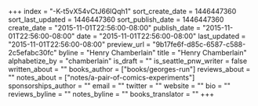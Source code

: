 +++
index = "-K-t5vX54vCtJ66lQqh1"
sort_create_date = 1446447360
sort_last_updated = 1446447360
sort_publish_date = 1446447360
create_date = "2015-11-01T22:56:00-08:00"
publish_date = "2015-11-01T22:56:00-08:00"
date = "2015-11-01T22:56:00-08:00"
last_updated = "2015-11-01T22:56:00-08:00"
preview_url = "9b17fe6f-d85c-6587-c588-2c5efabc30fc"
byline = "Henry Chamberlain"
title = "Henry Chamberlain"
alphabetize_by = "chamberlain"
is_draft = ""
is_seattle_pnw_writer = false
written_about = ""
books_author = ["books/georges-run"]
reviews_about = ""
notes_about = ["notes/a-pair-of-comics-experiments"]
sponsorships_author = ""
email = ""
twitter = ""
website = ""
bio = ""
reviews_byline = ""
notes_byline = ""
books_translator = ""
+++

